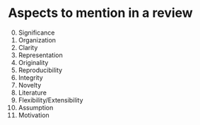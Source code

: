 Aspects to mention in a review
===

0. Significance
1. Organization
2. Clarity
3. Representation
4. Originality
5. Reproducibility
6. Integrity
7. Novelty
8. Literature
9. Flexibility/Extensibility
10. Assumption
11. Motivation

